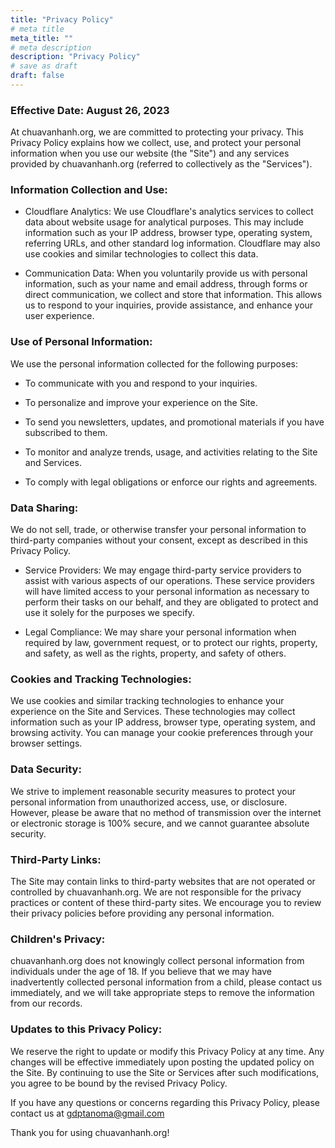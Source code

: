 ```yaml
---
title: "Privacy Policy"
# meta title
meta_title: ""
# meta description
description: "Privacy Policy"
# save as draft
draft: false
---
```


### Effective Date: August 26, 2023

At chuavanhanh.org, we are committed to protecting your privacy. This Privacy Policy explains how we collect, use, and protect your personal information when you use our website (the "Site") and any services provided by chuavanhanh.org (referred to collectively as the "Services").

### Information Collection and Use:

-   Cloudflare Analytics: We use Cloudflare's analytics services to collect data about website usage for analytical purposes. This may include information such as your IP address, browser type, operating system, referring URLs, and other standard log information. Cloudflare may also use cookies and similar technologies to collect this data.

-   Communication Data: When you voluntarily provide us with personal information, such as your name and email address, through forms or direct communication, we collect and store that information. This allows us to respond to your inquiries, provide assistance, and enhance your user experience.

### Use of Personal Information:

We use the personal information collected for the following purposes:

-   To communicate with you and respond to your inquiries.

-   To personalize and improve your experience on the Site.

-   To send you newsletters, updates, and promotional materials if you have subscribed to them.

-   To monitor and analyze trends, usage, and activities relating to the Site and Services.

-   To comply with legal obligations or enforce our rights and agreements.

### Data Sharing:

We do not sell, trade, or otherwise transfer your personal information to third-party companies without your consent, except as described in this Privacy Policy.

-   Service Providers: We may engage third-party service providers to assist with various aspects of our operations. These service providers will have limited access to your personal information as necessary to perform their tasks on our behalf, and they are obligated to protect and use it solely for the purposes we specify.

-   Legal Compliance: We may share your personal information when required by law, government request, or to protect our rights, property, and safety, as well as the rights, property, and safety of others.

### Cookies and Tracking Technologies:

We use cookies and similar tracking technologies to enhance your experience on the Site and Services. These technologies may collect information such as your IP address, browser type, operating system, and browsing activity. You can manage your cookie preferences through your browser settings.

### Data Security:

We strive to implement reasonable security measures to protect your personal information from unauthorized access, use, or disclosure. However, please be aware that no method of transmission over the internet or electronic storage is 100% secure, and we cannot guarantee absolute security.

### Third-Party Links:

The Site may contain links to third-party websites that are not operated or controlled by chuavanhanh.org. We are not responsible for the privacy practices or content of these third-party sites. We encourage you to review their privacy policies before providing any personal information.

### Children's Privacy:

chuavanhanh.org does not knowingly collect personal information from individuals under the age of 18. If you believe that we may have inadvertently collected personal information from a child, please contact us immediately, and we will take appropriate steps to remove the information from our records.

### Updates to this Privacy Policy:

We reserve the right to update or modify this Privacy Policy at any time. Any changes will be effective immediately upon posting the updated policy on the Site. By continuing to use the Site or Services after such modifications, you agree to be bound by the revised Privacy Policy.

If you have any questions or concerns regarding this Privacy Policy, please contact us at gdptanoma@gmail.com

Thank you for using chuavanhanh.org!
